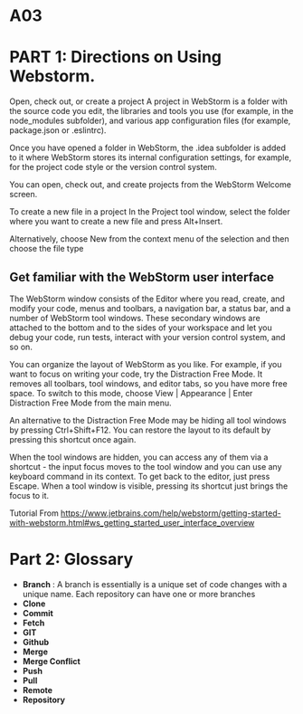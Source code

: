 # A03
# PART 1: Directions on Using Webstorm.

Open, check out, or create a project﻿
A project in WebStorm is a folder with the source code you edit, the libraries and tools you use (for example, in the node_modules subfolder), and various app configuration files (for example, package.json or .eslintrc).

Once you have opened a folder in WebStorm, the .idea subfolder is added to it where WebStorm stores its internal configuration settings, for example, for the project code style or the version control system.

You can open, check out, and create projects from the WebStorm Welcome screen.


To create a new file in a project
In the Project tool window, select the folder where you want to create a new file and press Alt+Insert.

Alternatively, choose New from the context menu of the selection and then choose the file type


## Get familiar with the WebStorm user interface
The WebStorm window consists of the Editor where you read, create, and modify your code, menus and toolbars, a navigation bar, a status bar, and a number of WebStorm tool windows. These secondary windows are attached to the bottom and to the sides of your workspace and let you debug your code, run tests, interact with your version control system, and so on.

You can organize the layout of WebStorm as you like. For example, if you want to focus on writing your code, try the Distraction Free Mode. It removes all toolbars, tool windows, and editor tabs, so you have more free space. To switch to this mode, choose View | Appearance | Enter Distraction Free Mode from the main menu.

An alternative to the Distraction Free Mode may be hiding all tool windows by pressing Ctrl+Shift+F12. You can restore the layout to its default by pressing this shortcut once again.

When the tool windows are hidden, you can access any of them via a shortcut - the input focus moves to the tool window and you can use any keyboard command in its context. To get back to the editor, just press Escape. When a tool window is visible, pressing its shortcut just brings the focus to it.

Tutorial From https://www.jetbrains.com/help/webstorm/getting-started-with-webstorm.html#ws_getting_started_user_interface_overview

# Part 2: Glossary
- **Branch** : A branch is essentially is a unique set of code changes with a unique name. Each repository can have one or more branches
- **Clone** 
- **Commit** 
- **Fetch**
- **GIT** 
- **Github**
- **Merge**
- **Merge Conflict**
- **Push**
- **Pull**
- **Remote**
- **Repository**


